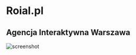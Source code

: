 # Roial.pl
## Agencja Interaktywna Warszawa
![screenshot](https://user-images.githubusercontent.com/16419390/153843056-895272ad-f015-4777-af4a-d9a97acab55d.png)
